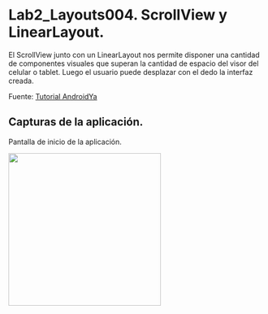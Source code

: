 # Lab2_Layouts004. ScrollView y LinearLayout.

El ScrollView junto con un LinearLayout nos permite disponer una cantidad de componentes visuales que superan la cantidad de espacio del visor del celular o tablet. Luego el usuario puede desplazar con el dedo la interfaz creada.

Fuente: [Tutorial AndroidYa](http://www.tutorialesprogramacionya.com/javaya/androidya/androidstudioya/detalleconcepto.php?codigo=21&inicio=0)

## Capturas de la aplicación.

Pantalla de inicio de la aplicación.

<img src="https://dl.dropboxusercontent.com/u/52992573/PGL/Lab2/Layouts/Lab2_Layouts004_1.png" width="300">
